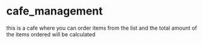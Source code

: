 # cafe_management
this is a cafe where you can order items from the list and the total amount of the items ordered will be calculated 
